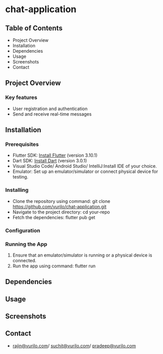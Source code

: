 # chat-application

## Table of Contents
- Project Overview
- Installation
- Dependencies
- Usage
- Screenshots
- Contact

## Project Overview
### Key features
- User registration and authentication
- Send and receive real-time messages

## Installation
### Prerequisites
- Flutter SDK: [Install Flutter](https://flutter.dev/docs/get-started/install) (version 3.10.1)
- Dart SDK: [Install Dart](https://dart.dev/get-dart) (version 3.0.1)
- Visual Studio Code/ Android Studio/ IntelliJ:Install IDE of your choice.
- Emulator: Set up an emulator/simulator or connect physical device for testing.
### Installing
- Clone the repository using command: git clone https://github.com/vurilo/chat-application.git
- Navigate to the project directory: cd your-repo
- Fetch the dependencies: flutter pub get
### Configuration

### Running the App
1. Ensure that an emulator/simulator is running or a physical device is connected.
2. Run the app using command: flutter run

## Dependencies

## Usage

## Screenshots



## Contact
- rajin@vurilo.com/ suchit@vurilo.com/ pradeep@vurilo.com